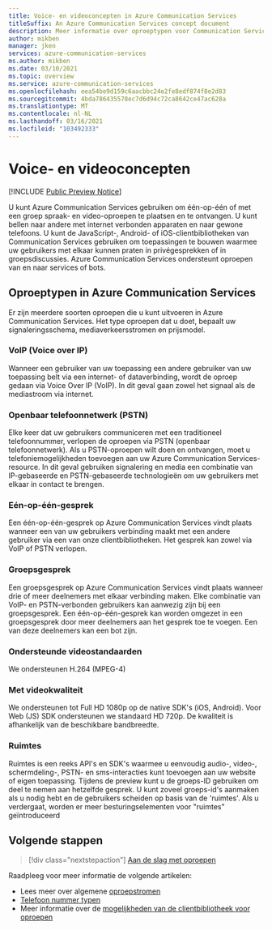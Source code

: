 ```yaml
---
title: Voice- en videoconcepten in Azure Communication Services
titleSuffix: An Azure Communication Services concept document
description: Meer informatie over oproeptypen voor Communication Services.
author: mikben
manager: jken
services: azure-communication-services
ms.author: mikben
ms.date: 03/10/2021
ms.topic: overview
ms.service: azure-communication-services
ms.openlocfilehash: eea54be9d159c6aacbbc24e2fe8edf874f8e2d83
ms.sourcegitcommit: 4bda786435578ec7d6d94c72ca8642ce47ac628a
ms.translationtype: MT
ms.contentlocale: nl-NL
ms.lasthandoff: 03/16/2021
ms.locfileid: "103492333"
---
```

# <a name="voice-and-video-concepts"></a>Voice- en videoconcepten

[!INCLUDE [Public Preview Notice](../../includes/public-preview-include.md)]


U kunt Azure Communication Services gebruiken om één-op-één of met een groep spraak- en video-oproepen te plaatsen en te ontvangen. U kunt bellen naar andere met internet verbonden apparaten en naar gewone telefoons. U kunt de JavaScript-, Android- of iOS-clientbibliotheken van Communication Services gebruiken om toepassingen te bouwen waarmee uw gebruikers met elkaar kunnen praten in privégesprekken of in groepsdiscussies. Azure Communication Services ondersteunt oproepen van en naar services of bots.

## <a name="call-types-in-azure-communication-services"></a>Oproeptypen in Azure Communication Services

Er zijn meerdere soorten oproepen die u kunt uitvoeren in Azure Communication Services. Het type oproepen dat u doet, bepaalt uw signaleringsschema, mediaverkeersstromen en prijsmodel.

### <a name="voice-over-ip-voip"></a>VoIP (Voice over IP)

Wanneer een gebruiker van uw toepassing een andere gebruiker van uw toepassing belt via een internet- of dataverbinding, wordt de oproep gedaan via Voice Over IP (VoIP). In dit geval gaan zowel het signaal als de mediastroom via internet.

### <a name="public-switched-telephone-network-pstn"></a>Openbaar telefoonnetwerk (PSTN)

Elke keer dat uw gebruikers communiceren met een traditioneel telefoonnummer, verlopen de oproepen via PSTN (openbaar telefoonnetwerk). Als u PSTN-oproepen wilt doen en ontvangen, moet u telefoniemogelijkheden toevoegen aan uw Azure Communication Services-resource. In dit geval gebruiken signalering en media een combinatie van IP-gebaseerde en PSTN-gebaseerde technologieën om uw gebruikers met elkaar in contact te brengen.

### <a name="one-to-one-call"></a>Eén-op-één-gesprek

Een één-op-één-gesprek op Azure Communication Services vindt plaats wanneer een van uw gebruikers verbinding maakt met een andere gebruiker via een van onze clientbibliotheken. Het gesprek kan zowel via VoIP of PSTN verlopen.

### <a name="group-call"></a>Groepsgesprek

Een groepsgesprek op Azure Communication Services vindt plaats wanneer drie of meer deelnemers met elkaar verbinding maken. Elke combinatie van VoIP- en PSTN-verbonden gebruikers kan aanwezig zijn bij een groepsgesprek. Een één-op-één-gesprek kan worden omgezet in een groepsgesprek door meer deelnemers aan het gesprek toe te voegen. Een van deze deelnemers kan een bot zijn.

### <a name="supported-video-standards"></a>Ondersteunde videostandaarden
We ondersteunen H.264 (MPEG-4)

### <a name="video-quality"></a>Met videokwaliteit 
We ondersteunen tot Full HD 1080p op de native SDK's (iOS, Android). Voor Web (JS) SDK ondersteunen we standaard HD 720p. De kwaliteit is afhankelijk van de beschikbare bandbreedte.

### <a name="rooms-concept"></a>Ruimtes
Ruimtes is een reeks API's en SDK's waarmee u eenvoudig audio-, video-, schermdeling-, PSTN- en sms-interacties kunt toevoegen aan uw website of eigen toepassing.
Tijdens de preview kunt u de groeps-ID gebruiken om deel te nemen aan hetzelfde gesprek. U kunt zoveel groeps-id's aanmaken als u nodig hebt en de gebruikers scheiden op basis van de 'ruimtes'. Als u verdergaat, worden er meer besturingselementen voor "ruimtes" geïntroduceerd

## <a name="next-steps"></a>Volgende stappen

> [!div class="nextstepaction"]
> [Aan de slag met oproepen](../../quickstarts/voice-video-calling/getting-started-with-calling.md)

Raadpleeg voor meer informatie de volgende artikelen:
- Lees meer over algemene [oproepstromen](../call-flows.md)
- [Telefoon nummer typen](../telephony-sms/plan-solution.md)
- Meer informatie over de [mogelijkheden van de clientbibliotheek voor oproepen](../voice-video-calling/calling-sdk-features.md)
